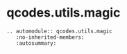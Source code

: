 # qcodes.utils.magic

```{eval-rst}
.. automodule:: qcodes.utils.magic
   :no-inherited-members:
   :autosummary:
```
